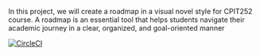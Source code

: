 In this project, we will create a roadmap in a visual novel style for CPIT252 course. A roadmap is an essential tool that helps students navigate their academic journey in a clear, organized, and goal-oriented manner

[![CircleCI](https://dl.circleci.com/status-badge/img/circleci/uBpmEkayMaauJDkxnrQYB/9fPG423U2u8DGq8vReccQC/tree/main.svg?style=shield)](https://dl.circleci.com/status-badge/redirect/circleci/uBpmEkayMaauJDkxnrQYB/9fPG423U2u8DGq8vReccQC/tree/main)
